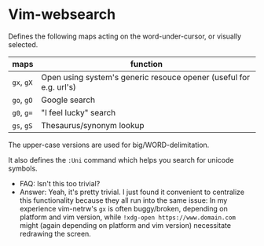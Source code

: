 Vim-websearch
=============

Defines the following maps acting on the word-under-cursor, or visually selected.

maps       | function
---------- | ----------------
`gx`, `gX` | Open using system's generic resouce opener (useful for e.g. url's)
`go`, `gO` | Google search
`g0`, `g=` | "I feel lucky" search
`gs`, `gS` | Thesaurus/synonym lookup

The upper-case versions are used for big/WORD-delimitation.

It also defines the `:Uni` command which helps you search for unicode symbols.

- FAQ: Isn't this too trivial?
- Answer: Yeah, it's pretty trivial. I just found it convenient to
  centralize this functionality because they all run into the same issue:
  In my experience vim-netrw's `gx` is often buggy/broken,
  depending on platform and vim version,
  while `!xdg-open https://www.domain.com`
  might (again depending on platform and vim version)
  necessitate redrawing the screen.

